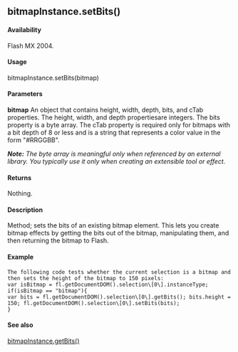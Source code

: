 ## bitmapInstance.setBits()

#### Availability

Flash MX 2004.

#### Usage

bitmapInstance.setBits(bitmap)

#### Parameters

**bitmap** An object that contains height, width, depth, bits, and cTab properties. The height, width, and depth propertiesare integers. The bits property is a byte array. The cTab property is required only for bitmaps with a bit depth of 8 or less and is a string that represents a color value in the form "\#RRGGBB".
>
***Note:** The byte array is meaningful only when referenced by an external library. You typically use it only when creating an extensible tool or effect.*

#### Returns

Nothing.

#### Description

Method; sets the bits of an existing bitmap element. This lets you create bitmap effects by getting the bits out of the bitmap, manipulating them, and then returning the bitmap to Flash.

#### Example

```
The following code tests whether the current selection is a bitmap and then sets the height of the bitmap to 150 pixels:
var isBitmap = fl.getDocumentDOM().selection\[0\].instanceType; if(isBitmap == "bitmap"){
var bits = fl.getDocumentDOM().selection\[0\].getBits(); bits.height = 150; fl.getDocumentDOM().selection\[0\].setBits(bits);
}

```
#### See also

[bitmapInstance.getBits()](#_bookmark44)
